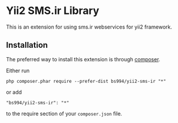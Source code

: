 Yii2 SMS.ir Library
===========
This is an extension for using sms.ir webservices for yii2 framework.

Installation
------------

The preferred way to install this extension is through [composer](http://getcomposer.org/download/).

Either run

```
php composer.phar require --prefer-dist bs994/yii2-sms-ir "*"
```

or add

```
"bs994/yii2-sms-ir": "*"
```

to the require section of your `composer.json` file.